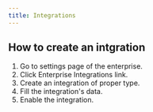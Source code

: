 ```yaml
---
title: Integrations
---
```


## How to create an intgration

1. Go to settings page of the enterprise.
2. Click Enterprise Integrations link.
3. Create an integration of proper type.
4. Fill the integration's data.
5. Enable the integration.
